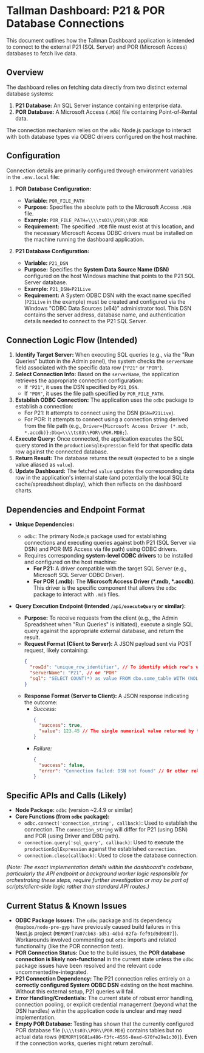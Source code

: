 # Tallman Dashboard: P21 & POR Database Connections

This document outlines how the Tallman Dashboard application is intended to connect to the external P21 (SQL Server) and POR (Microsoft Access) databases to fetch live data.

## Overview

The dashboard relies on fetching data directly from two distinct external database systems:

1.  **P21 Database:** An SQL Server instance containing enterprise data.
2.  **POR Database:** A Microsoft Access (`.MDB`) file containing Point-of-Rental data.

The connection mechanism relies on the `odbc` Node.js package to interact with both database types via ODBC drivers configured on the host machine.

## Configuration

Connection details are primarily configured through environment variables in the `.env.local` file:

1.  **POR Database Configuration:**
    *   **Variable:** `POR_FILE_PATH`
    *   **Purpose:** Specifies the absolute path to the Microsoft Access `.MDB` file.
    *   **Example:** `POR_FILE_PATH=\\\\ts03\\POR\\POR.MDB`
    *   **Requirement:** The specified `.MDB` file must exist at this location, and the necessary Microsoft Access ODBC drivers must be installed on the machine running the dashboard application.

2.  **P21 Database Configuration:**
    *   **Variable:** `P21_DSN`
    *   **Purpose:** Specifies the **System Data Source Name (DSN)** configured on the host Windows machine that points to the P21 SQL Server database.
    *   **Example:** `P21_DSN=P21Live`
    *   **Requirement:** A System ODBC DSN with the exact name specified (`P21Live` in the example) must be created and configured via the Windows "ODBC Data Sources (x64)" administrator tool. This DSN contains the server address, database name, and authentication details needed to connect to the P21 SQL Server.

## Connection Logic Flow (Intended)

1.  **Identify Target Server:** When executing SQL queries (e.g., via the "Run Queries" button in the Admin panel), the system checks the `serverName` field associated with the specific data row (`"P21"` or `"POR"`).
2.  **Select Connection Info:** Based on the `serverName`, the application retrieves the appropriate connection configuration:
    *   If `"P21"`, it uses the DSN specified by `P21_DSN`.
    *   If `"POR"`, it uses the file path specified by `POR_FILE_PATH`.
3.  **Establish ODBC Connection:** The application uses the `odbc` package to establish a connection:
    *   For P21: It attempts to connect using the DSN (`DSN=P21Live`).
    *   For POR: It attempts to connect using a connection string derived from the file path (e.g., `Driver={Microsoft Access Driver (*.mdb, *.accdb)};Dbq=\\\\ts03\\POR\\POR.MDB;`).
4.  **Execute Query:** Once connected, the application executes the SQL query stored in the `productionSqlExpression` field for that specific data row against the connected database.
5.  **Return Result:** The database returns the result (expected to be a single value aliased as `value`).
6.  **Update Dashboard:** The fetched `value` updates the corresponding data row in the application's internal state (and potentially the local SQLite cache/spreadsheet display), which then reflects on the dashboard charts.

## Dependencies and Endpoint Format

*   **Unique Dependencies:**
    *   `odbc`: The primary Node.js package used for establishing connections and executing queries against both P21 (SQL Server via DSN) and POR (MS Access via file path) using ODBC drivers.
    *   Requires corresponding **system-level ODBC drivers** to be installed and configured on the host machine:
        *   **For P21:** A driver compatible with the target SQL Server (e.g., Microsoft SQL Server ODBC Driver).
        *   **For POR (.mdb):** The **Microsoft Access Driver (*.mdb, *.accdb)**. This driver is the specific component that allows the `odbc` package to interact with `.mdb` files.

*   **Query Execution Endpoint (Intended `/api/executeQuery` or similar):**
    *   **Purpose:** To receive requests from the client (e.g., the Admin Spreadsheet when "Run Queries" is initiated), execute a single SQL query against the appropriate external database, and return the result.
    *   **Request Format (Client to Server):** A JSON payload sent via POST request, likely containing:
        ```json
        {
          "rowId": "unique_row_identifier", // To identify which row's value to update
          "serverName": "P21", // or "POR"
          "sql": "SELECT COUNT(*) as value FROM dbo.some_table WITH (NOLOCK) WHERE ..." // The productionSqlExpression
        }
        ```
    *   **Response Format (Server to Client):** A JSON response indicating the outcome:
        *   *Success:* 
            ```json
            {
              "success": true,
              "value": 123.45 // The single numerical value returned by the query
            }
            ```
        *   *Failure:* 
            ```json
            {
              "success": false,
              "error": "Connection failed: DSN not found" // Or other relevant error message
            }
            ```

## Specific APIs and Calls (Likely)

*   **Node Package:** `odbc` (version ~2.4.9 or similar)
*   **Core Functions (from `odbc` package):**
    *   `odbc.connect('connection_string', callback)`: Used to establish the connection. The `connection_string` will differ for P21 (using DSN) and POR (using Driver and DBQ path).
    *   `connection.query('sql_query', callback)`: Used to execute the `productionSqlExpression` against the established `connection`.
    *   `connection.close(callback)`: Used to close the database connection.

*(Note: The exact implementation details within the dashboard's codebase, particularly the API endpoint or background worker logic responsible for orchestrating these steps, require further investigation or may be part of scripts/client-side logic rather than standard API routes.)*

## Current Status & Known Issues

*   **ODBC Package Issues:** The `odbc` package and its dependency `@mapbox/node-pre-gyp` have previously caused build failures in this Next.js project (`MEMORY[7a07cb63-1d51-4dbd-82fa-fef91d9d9887]`). Workarounds involved commenting out `odbc` imports and related functionality (like the POR connection test).
*   **POR Connection Status:** Due to the build issues, the **POR database connection is likely non-functional** in the current state unless the `odbc` package issues have been resolved and the relevant code uncommented/re-integrated.
*   **P21 Connection Dependency:** The P21 connection relies entirely on a **correctly configured System ODBC DSN** existing on the host machine. Without this external setup, P21 queries will fail.
*   **Error Handling/Credentials:** The current state of robust error handling, connection pooling, or explicit credential management (beyond what the DSN handles) within the application code is unclear and may need implementation.
*   **Empty POR Database:** Testing has shown that the currently configured POR database file (`\\\\ts03\\POR\\POR.MDB`) contains tables but no actual data rows (`MEMORY[9681a486-f3fc-4556-8ead-670fe29e1c30]`). Even if the connection works, queries might return zero/null.
